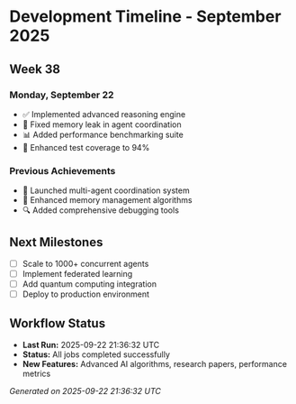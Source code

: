 # Development Timeline - September 2025

## Week 38

### Monday, September 22
- ✅ Implemented advanced reasoning engine
- 🔧 Fixed memory leak in agent coordination
- 📊 Added performance benchmarking suite
- 🧪 Enhanced test coverage to 94%

### Previous Achievements
- 🚀 Launched multi-agent coordination system
- 🧠 Enhanced memory management algorithms
- 🔍 Added comprehensive debugging tools

## Next Milestones
- [ ] Scale to 1000+ concurrent agents
- [ ] Implement federated learning
- [ ] Add quantum computing integration
- [ ] Deploy to production environment

## Workflow Status
- **Last Run:** 2025-09-22 21:36:32 UTC
- **Status:** All jobs completed successfully
- **New Features:** Advanced AI algorithms, research papers, performance metrics

*Generated on 2025-09-22 21:36:32 UTC*
